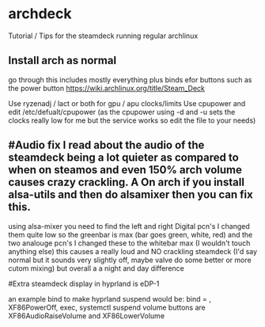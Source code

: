 # archdeck
Tutorial / Tips for the steamdeck running regular archlinux

Install arch as normal
-------------------------------------------------------------------------------------------------------------
go through this includes mostly everything plus binds efor buttons such as the power button
https://wiki.archlinux.org/title/Steam_Deck

Use ryzenadj / lact or both for gpu / apu clocks/limits
Use cpupower and edit /etc/defualt/cpupower (as the cpupower using -d and -u sets the clocks really low for me but the service works so edit the file to your needs)

#Audio fix
I read about the audio of the steamdeck being a lot quieter as compared to when on steamos and even 150% arch volume causes crazy crackling. A
On arch if you install alsa-utils and then do alsamixer then you can fix this.
-----------------------------------------------------------------------------------------------------------------------------------------------------------------------------
using alsa-mixer you need to find the left and right Digital pcn's I changed them quite low so the greenbar is max (bar goes green, white, red) and the two analouge pcn's I changed these to the whitebar max (I wouldn't touch anything else) this causes a really loud and NO crackling steamdeck (I'd say normal but it sounds very slightly off, maybe valve do some better or more cutom mixing)  but overall a a night and day difference

#Extra
steamdeck display in hyprland is eDP-1 

an example bind to make hyprland suspend would be: bind = , XF86PowerOff, exec, systemctl suspend 
volume buttons are XF86AudioRaiseVolume and XF86LowerVolume
